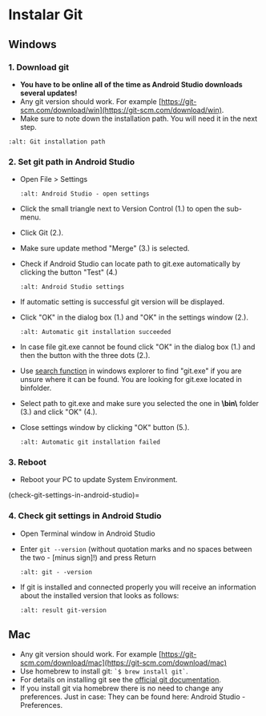 # Instalar Git

## Windows

### 1. Download git

- **You have to be online all of the time as Android Studio downloads several updates!**
- Any git version should work. For example [https://git-scm.com/download/win](https://git-scm.com/download/win).
- Make sure to note down the installation path. You will need it in the next step.

```{image} ../images/Update_GitPath.png
:alt: Git installation path
```

### 2. Set git path in Android Studio

- Open File > Settings

  ```{image} ../images/Update_GitSettings1.png
  :alt: Android Studio - open settings
  ```

- Click the small triangle next to Version Control (1.) to open the sub-menu.

- Click Git (2.).

- Make sure update method "Merge" (3.) is selected.

- Check if Android Studio can locate path to git.exe automatically by clicking the button "Test" (4.)

  ```{image} ../images/AndroidStudio361_09.png
  :alt: Android Studio settings
  ```

- If automatic setting is successful git version will be displayed.

- Click "OK" in the dialog box (1.) and "OK" in the settings window (2.).

  ```{image} ../images/AndroidStudio361_10.png
  :alt: Automatic git installation succeeded
  ```

- In case file git.exe cannot be found click "OK" in the dialog box (1.) and then the button with the three dots (2.).

- Use [search function](https://www.tenforums.com/tutorials/94452-search-file-explorer-windows-10-a.html) in windows explorer to find "git.exe" if you are unsure where it can be found. You are looking for git.exe located in binfolder.

- Select path to git.exe and make sure you selected the one in **\\bin\\** folder (3.) and click "OK" (4.).

- Close settings window by clicking "OK" button (5.).

  ```{image} ../images/AndroidStudio361_11.png
  :alt: Automatic git installation failed
  ```

### 3. Reboot

- Reboot your PC to update System Environment.

(check-git-settings-in-android-studio)=
### 4. Check git settings in Android Studio

- Open Terminal window in Android Studio

- Enter `git --version` (without quotation marks and no spaces between the two - \[minus sign\]!) and press Return

  ```{image} ../images/AndroidStudio_gitversion1.png
  :alt: git - -version
  ```

- If git is installed and connected properly you will receive an information about the installed version that looks as follows:

  ```{image} ../images/AndroidStudio_gitversion2.png
  :alt: result git-version
  ```

## Mac

- Any git version should work. For example [https://git-scm.com/download/mac](https://git-scm.com/download/mac)
- Use homebrew to install git: `` `$ brew install git` ``.
- For details on installing git see the [official git documentation](https://git-scm.com/book/en/v2/Getting-Started-Installing-Git).
- If you install git via homebrew there is no need to change any preferences. Just in case: They can be found here: Android Studio - Preferences.
